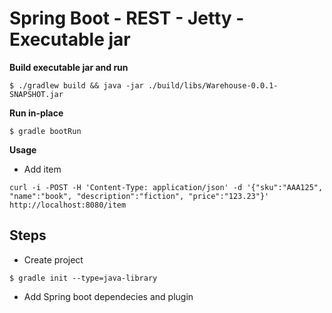 # Spring Boot - REST  - Jetty - Executable jar

**Build executable jar and run**
```
$ ./gradlew build && java -jar ./build/libs/Warehouse-0.0.1-SNAPSHOT.jar
```

**Run in-place** 
```
$ gradle bootRun
```
**Usage**
* Add item
```
curl -i -POST -H 'Content-Type: application/json' -d '{"sku":"AAA125", "name":"book", "description":"fiction", "price":"123.23"}' http://localhost:8080/item
```

## Steps
* Create project
```
$ gradle init --type=java-library
```
* Add Spring boot dependecies and plugin
